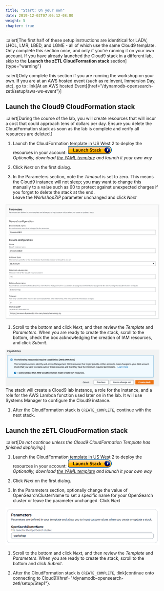 ```yaml
---
title: "Start: On your own"
date: 2019-12-02T07:05:12-08:00
weight: 5
chapter: true
---
```


::alert[The first half of these setup instructions are identitical for LADV, LHOL, LMR, LBED, and LGME - all of which use the same Cloud9 template. Only complete this section once, and only if you're running it on your own account. If you have already launched the Cloud9 stack in a different lab, skip to the **Launch the zETL CloudFormation stack** section]{type="warning"}

::alert[Only complete this section if you are running the workshop on your own. If you are at an AWS hosted event (such as re\:Invent, Immersion Day, etc), go to :link[At an AWS hosted Event]{href="/dynamodb-opensearch-zetl/setup/aws-ws-event"}]

## Launch the Cloud9 CloudFormation stack
::alert[During the course of the lab, you will create resources that will incur a cost that could approach tens of dollars per day. Ensure you delete the CloudFormation stack as soon as the lab is complete and verify all resources are deleted.]

1. Launch the CloudFormation template in US West 2 to deploy the resources in your account:  [![CloudFormation](/static/images/cloudformation-launch-stack.png)](https://console.aws.amazon.com/cloudformation/home?region=us-west-2#/stacks/new?stackName=DynamoDBID&templateURL=:param{key="design_patterns_s3_lab_yaml"})  
  *Optionally, download [the YAML template](:param{key="design_patterns_s3_lab_yaml"}) and launch it your own way*

1. Click *Next* on the first dialog.

1. In the Parameters section, note the *Timeout* is set to zero. This means the Cloud9 instance will not sleep; you may want to change this manually to a value such as 60 to protect against unexpected charges if you forget to delete the stack at the end.  
Leave the *WorkshopZIP* parameter unchanged and click *Next*

![CloudFormation parameters](/static/images/awsconsole1.png)

1. Scroll to the bottom and click *Next*, and then review the *Template* and *Parameters*. When you are ready to create the stack, scroll to the bottom, check the box acknowledging the creation of IAM resources, and click *Submit*.  
   
![Acknowledge IAM role capabilities](/static/images/awsconsole2.png)
  The stack will create a Cloud9 lab instance, a role for the instance, and a role for the AWS Lambda function used later on in the lab. It will use Systems Manager to configure the Cloud9 instance.

1. After the CloudFormation stack is `CREATE_COMPLETE`, continue with the next stack.  

## Launch the zETL CloudFormation stack

::alert[_Do not continue unless the Cloud9 CloudFormation Template has finished deploying._]

1. Launch the CloudFormation template in US West 2 to deploy the resources in your account:  [![CloudFormation](/static/images/cloudformation-launch-stack.png)](https://console.aws.amazon.com/cloudformation/home?region=us-west-2#/stacks/new?stackName=DynamoDBzETL&templateURL=:param{key="lhol_ddb_os_zetl_setup_yaml"})  
  *Optionally, download [the YAML template](:param{key="lhol_ddb_os_zetl_setup_yaml"}) and launch it your own way*

1. Click *Next* on the first dialog.

1. In the Parameters section, optionally change the value of OpenSearchClusterName to set a specific name for your OpenSearch cluster or leave the parameter unchanged. Click *Next*

![CloudFormation parameters](/static/images/zetl-cfn-console1.png)

1. Scroll to the bottom and click *Next*, and then review the *Template* and *Parameters*. When you are ready to create the stack, scroll to the bottom and click *Submit*.  

1. After the CloudFormation stack is `CREATE_COMPLETE`, :link[continue onto connecting to Cloud9]{href="/dynamodb-opensearch-zetl/setup/Step1"}.  